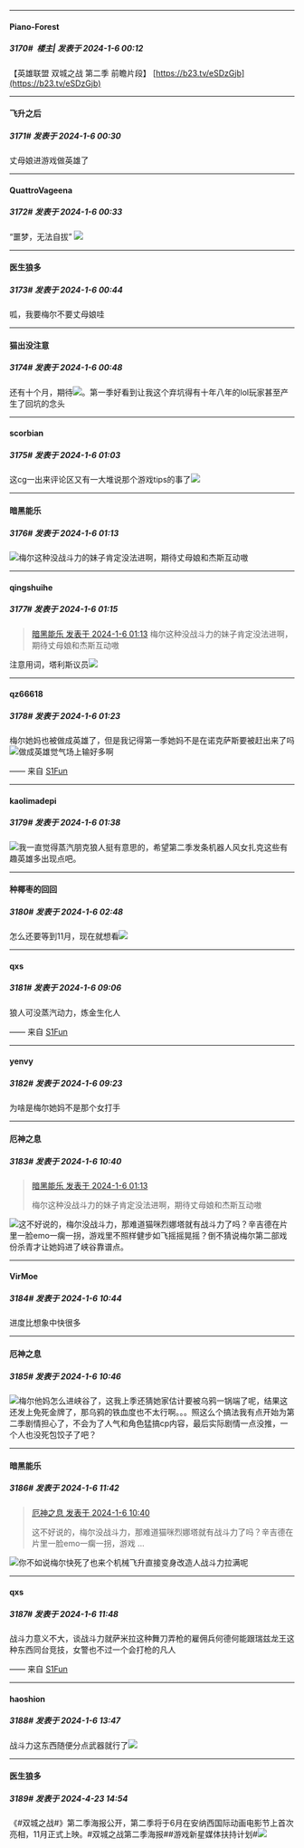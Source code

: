 
*****

####  Piano-Forest  
##### 3170#         楼主| 发表于 2024-1-6 00:12

【英雄联盟 双城之战 第二季 前瞻片段】
[https://b23.tv/eSDzGjb](https://b23.tv/eSDzGjb)


*****

####  飞升之后  
##### 3171#       发表于 2024-1-6 00:30

丈母娘进游戏做英雄了


*****

####  QuattroVageena  
##### 3172#       发表于 2024-1-6 00:33

“噩梦，无法自拔”
<img src="https://p.sda1.dev/15/1703a85334dfaa85cd1a01954e544613/IMG_CMP_126662431.jpeg" referrerpolicy="no-referrer">


*****

####  医生狼多  
##### 3173#       发表于 2024-1-6 00:44

呱，我要梅尔不要丈母娘哇

*****

####  猫出没注意  
##### 3174#       发表于 2024-1-6 00:48

还有十个月，期待<img src="https://static.saraba1st.com/image/smiley/face2017/075.png" referrerpolicy="no-referrer">。第一季好看到让我这个弃坑得有十年八年的lol玩家甚至产生了回坑的念头


*****

####  scorbian  
##### 3175#       发表于 2024-1-6 01:03

这cg一出来评论区又有一大堆说那个游戏tips的事了<img src="https://static.saraba1st.com/image/smiley/face2017/067.png" referrerpolicy="no-referrer">


*****

####  暗黑能乐  
##### 3176#       发表于 2024-1-6 01:13

<img src="https://static.saraba1st.com/image/smiley/face2017/067.png" referrerpolicy="no-referrer">梅尔这种没战斗力的妹子肯定没法进啊，期待丈母娘和杰斯互动嗷

*****

####  qingshuihe  
##### 3177#       发表于 2024-1-6 01:15

<blockquote><a href="httphttps://bbs.saraba1st.com/2b/forum.php?mod=redirect&amp;goto=findpost&amp;pid=63548897&amp;ptid=2002246" target="_blank">暗黑能乐 发表于 2024-1-6 01:13</a>
梅尔这种没战斗力的妹子肯定没法进啊，期待丈母娘和杰斯互动嗷</blockquote>
注意用词，塔利斯议员<img src="https://static.saraba1st.com/image/smiley/face2017/067.png" referrerpolicy="no-referrer">


*****

####  qz66618  
##### 3178#       发表于 2024-1-6 01:23

梅尔她妈也被做成英雄了，但是我记得第一季她妈不是在诺克萨斯要被赶出来了吗<img src="https://static.saraba1st.com/image/smiley/face2017/067.png" referrerpolicy="no-referrer">做成英雄觉气场上输好多啊

—— 来自 [S1Fun](https://s1fun.koalcat.com)


*****

####  kaolimadepi  
##### 3179#       发表于 2024-1-6 01:38

<img src="https://static.saraba1st.com/image/smiley/face2017/067.png" referrerpolicy="no-referrer">我一直觉得蒸汽朋克狼人挺有意思的，希望第二季发条机器人风女扎克这些有趣英雄多出现点吧。


*****

####  种椰枣的回回  
##### 3180#       发表于 2024-1-6 02:48

怎么还要等到11月，现在就想看<img src="https://static.saraba1st.com/image/smiley/face2017/211.gif" referrerpolicy="no-referrer">


*****

####  qxs  
##### 3181#       发表于 2024-1-6 09:06

狼人可没蒸汽动力，炼金生化人

—— 来自 [S1Fun](https://s1fun.koalcat.com)


*****

####  yenvy  
##### 3182#       发表于 2024-1-6 09:23

为啥是梅尔她妈不是那个女打手


*****

####  厄神之息  
##### 3183#       发表于 2024-1-6 10:40

<blockquote><a href="httphttps://bbs.saraba1st.com/2b/forum.php?mod=redirect&amp;goto=findpost&amp;pid=63548897&amp;ptid=2002246" target="_blank">暗黑能乐 发表于 2024-1-6 01:13</a>

梅尔这种没战斗力的妹子肯定没法进啊，期待丈母娘和杰斯互动嗷</blockquote>
<img src="https://static.saraba1st.com/image/smiley/face2017/067.png" referrerpolicy="no-referrer">这不好说的，梅尔没战斗力，那难道猫咪烈娜塔就有战斗力了吗？辛吉德在片里一脸emo一瘸一拐，游戏里不照样健步如飞摇摇晃摇？倒不猜说梅尔第二部戏份杀青才让她妈进了峡谷靠谱点。


*****

####  VirMoe  
##### 3184#       发表于 2024-1-6 10:44

进度比想象中快很多

*****

####  厄神之息  
##### 3185#       发表于 2024-1-6 10:46

<img src="https://static.saraba1st.com/image/smiley/face2017/001.png" referrerpolicy="no-referrer">梅尔他妈怎么进峡谷了，这我上季还猜她家估计要被乌鸦一锅端了呢，结果这还发上免死金牌了，那乌鸦的铁血度也不太行啊。。。照这么个搞法我有点开始为第二季剧情担心了，不会为了人气和角色猛搞cp内容，最后实际剧情一点没推，一个人也没死包饺子了吧？


*****

####  暗黑能乐  
##### 3186#       发表于 2024-1-6 11:42

<blockquote><a href="httphttps://bbs.saraba1st.com/2b/forum.php?mod=redirect&amp;goto=findpost&amp;pid=63550690&amp;ptid=2002246" target="_blank">厄神之息 发表于 2024-1-6 10:40</a>

这不好说的，梅尔没战斗力，那难道猫咪烈娜塔就有战斗力了吗？辛吉德在片里一脸emo一瘸一拐，游戏 ...</blockquote>
<img src="https://static.saraba1st.com/image/smiley/face2017/067.png" referrerpolicy="no-referrer">你不如说梅尔快死了也来个机械飞升直接变身改造人战斗力拉满呢


*****

####  qxs  
##### 3187#       发表于 2024-1-6 11:48

战斗力意义不大，谈战斗力就萨米拉这种舞刀弄枪的雇佣兵何德何能跟瑞兹龙王这种东西同台竞技，女警也不过一个会打枪的凡人

—— 来自 [S1Fun](https://s1fun.koalcat.com)


*****

####  haoshion  
##### 3188#       发表于 2024-1-6 13:47

战斗力这东西随便分点武器就行了<img src="https://static.saraba1st.com/image/smiley/face2017/044.png" referrerpolicy="no-referrer">

*****

####  医生狼多  
##### 3189#       发表于 2024-4-23 14:54

《#双城之战#》第二季海报公开，第二季将于6月在安纳西国际动画电影节上首次亮相，11月正式上映。​​​#双城之战第二季海报##游戏新星媒体扶持计划# ​​​<img src="https://p.sda1.dev/17/4540717d4a4d098174cc12173a9c1c80/CMP_20240423145442882.jpg" referrerpolicy="no-referrer">

